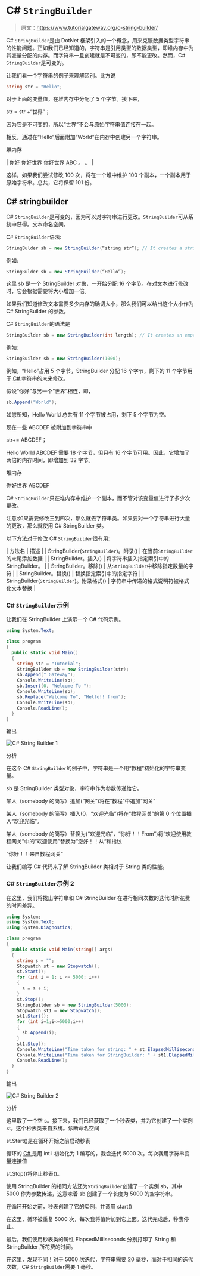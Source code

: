 # C# `StringBuilder`

> 原文：<https://www.tutorialgateway.org/c-string-builder/>

C# `StringBuilder`是由 DotNet 框架引入的一个概念，用来克服数据类型字符串的性能问题。正如我们已经知道的，字符串是引用类型的数据类型，即堆内存中为其变量分配的内存。而字符串一旦创建就是不可变的，即不能更改。然而，C# `StringBuilder`是可变的。

让我们看一个字符串的例子来理解区别。比方说

```cs
string str = "Hello";
```

对于上面的变量值，在堆内存中分配了 5 个字节。接下来，

str = str +“世界”；

因为它是不可变的，所以“世界”不会与原始字符串值连接在一起。

相反，通过在“Hello”后面附加“World”在内存中创建另一个字符串。

堆内存

| 你好
你好世界
你好世界 ABC
。
。 |

这样，如果我们尝试修改 100 次，将在一个堆中维护 100 个副本，一个副本用于原始字符串。总共，它将保留 101 份。

## C# stringbuilder

C# `StringBuilder`是可变的，因为可以对字符串进行更改。`StringBuilder`可从系统中获得。文本命名空间。

C# `StringBuilder`语法:

```cs
StringBulder sb = new StringBuilder(“string str”); // It creates a stringbuilder with the specified string
```

例如:

```cs
StringBulder sb = new StringBuilder(“Hello”);
```

这里 sb 是一个 StringBuilder 对象，一开始分配 16 个字节。在对文本进行修改时，它会根据需要将大小增加一倍。

如果我们知道修改文本需要多少内存的确切大小，那么我们可以给出这个大小作为 C# StringBuilder 的参数。

C# `StringBuilder`的语法是

```cs
StringBuilder sb = new StringBuilder(int length); // It creates an empty stringbuilder with the specified capacity as length
```

例如:

```cs
StringBuilder sb = new StringBuilder(1000);
```

例如，“Hello”占用 5 个字节，StringBuilder 分配 16 个字节，剩下的 11 个字节用于 [C# ](https://www.tutorialgateway.org/csharp-tutorial/) 字符串的未来修改。

假设“你好”与另一个“世界”相连，即，

```cs
sb.Append("World");
```

如您所知，Hello World 总共有 11 个字节被占用，剩下 5 个字节为空。

现在一些 ABCDEF 被附加到字符串中

str+= ABCDEF；

Hello World ABCDEF 需要 18 个字节，但只有 16 个字节可用。因此，它增加了两倍的内存时间，即增加到 32 字节。

堆内存

你好世界 ABCDEF

C# `StringBuilder`只在堆内存中维护一个副本，而不管对该变量值进行了多少次更改。

注意:如果需要修改三到四次，那么就去字符串类。如果要对一个字符串进行大量的更改，那么就使用 C# StringBuilder 类。

以下方法对于修改 C# `StringBuilder`很有用:

| 方法名 | 描述 |
| StringBuilder(`StringBuilder`)。附录() | 在当前`StringBuilder`的末尾添加数据 |
| StringBuilder。插入() | 将字符串插入指定索引中的 StringBuilder。 |
| StringBuilder。移除() | 从`StringBuilder`中移除指定数量的字符 |
| StringBuilder。替换() | 替换指定索引中的指定字符 |
| StringBuilder(`StringBuilder`)。附录格式() | 字符串中传递的格式说明符被格式化文本替换 |

### C# `StringBuilder`示例

让我们在 StringBuilder 上演示一个 C# 代码示例。

```cs
using System.Text;

class program
{
  public static void Main()
  {
    string str = "Tutorial";
    StringBuilder sb = new StringBuilder(str);
    sb.Append(" Gateway");
    Console.WriteLine(sb);
    sb.Insert(0, "Welcome To ");
    Console.WriteLine(sb);
    sb.Replace("Welcome To", "Hello!! from");
    Console.WriteLine(sb);
    Console.ReadLine();
  }
}
```

输出

![C# String Builder 1](img/cf3fbd175e55d546aeea67c69720dee8.png)

分析

在这个 C# `StringBuilder`的例子中，字符串是一个用“教程”初始化的字符串变量。

sb 是 StringBuilder 类型对象，字符串作为参数传递给它。

某人（somebody 的简写）追加(“网关”)将在“教程”中追加“网关”

某人（somebody 的简写）插入(0，“欢迎光临”)将在“教程网关”的第 0 个位置插入“欢迎光临”。

某人（somebody 的简写）替换为(“欢迎光临”，“你好！！From”)将“欢迎使用教程网关”中的“欢迎使用”替换为“您好！！从“和指纹

“你好！！来自教程网关”

让我们编写 C# 代码来了解 StringBuilder 类相对于 String 类的性能。

### C# `StringBuilder`示例 2

在这里，我们将找出字符串和 C# StringBuilder 在进行相同次数的迭代时所花费的时间差异。

```cs
using System;
using System.Text;
using System.Diagnostics;

class program
{
  public static void Main(string[] args)
  {
    string s = "";
    Stopwatch st = new Stopwatch();
    st.Start();
    for (int i = 1; i <= 5000; i++)
    {
      s = s + i;
    }
    st.Stop();
    StringBuilder sb = new StringBuilder(5000);
    Stopwatch st1 = new Stopwatch();
    st1.Start();
    for (int i=1;i<=5000;i++)
    {
      sb.Append(i);
    }
    st1.Stop();
    Console.WriteLine("Time taken for string: " + st.ElapsedMilliseconds);
    Console.WriteLine("Time taken for StringBuilder: " + st1.ElapsedMilliseconds);
    Console.ReadLine();
  }
}
```

输出

![C# String Builder 2](img/29b52f9a849f2313fde69459add48187.png)

分析

这里取了一个空 s。接下来，我们已经获取了一个秒表类，并为它创建了一个实例 st。这个秒表类来自系统。诊断命名空间

st.Start()是在循环开始之前启动秒表

循环的 [C# ](https://www.tutorialgateway.org/csharp-tutorial/) 是用 int i 初始化为 1 编写的，我会迭代 5000 次。每次我用字符串变量连接值

st.Stop()将停止秒表()。

使用 StringBuilder 的相同方法还为`StringBuilder`创建了一个实例 sb，其中 5000 作为参数传递，这意味着 sb 创建了一个长度为 5000 的空字符串。

在循环开始之前，秒表创建了它的实例，并调用 start()

在这里，循环被重复 5000 次，每次我将值附加到它上面。迭代完成后，秒表停止。

最后，我们使用秒表类的属性 ElapsedMilliseconds 分别打印了 String 和 StringBuilder 所花费的时间。

在这里，发现不同！对于 5000 次迭代，字符串需要 20 毫秒，而对于相同的迭代次数，C# `StringBuilder`需要 1 毫秒。